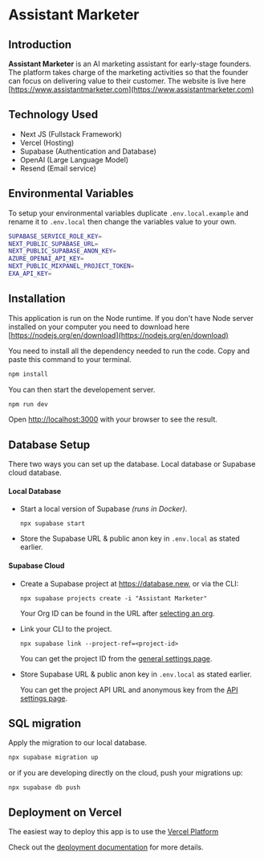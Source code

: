 # Assistant Marketer

## Introduction

**Assistant Marketer** is an AI marketing assistant for early-stage founders. The platform takes charge of the marketing activities so that the founder can focus on delivering value to their customer. The website is live here [https://www.assistantmarketer.com](https://www.assistantmarketer.com) 

## Technology Used
- Next JS (Fullstack Framework)
- Vercel (Hosting)
- Supabase (Authentication and Database)
- OpenAI (Large Language Model)
- Resend (Email service)

## Environmental Variables

To setup your environmental variables duplicate `.env.local.example` and rename it to `.env.local` then change the variables value to your own.

```bash
SUPABASE_SERVICE_ROLE_KEY=
NEXT_PUBLIC_SUPABASE_URL=
NEXT_PUBLIC_SUPABASE_ANON_KEY=
AZURE_OPENAI_API_KEY=
NEXT_PUBLIC_MIXPANEL_PROJECT_TOKEN=
EXA_API_KEY=
```

## Installation

This application is run on the Node runtime. If you don't have Node server installed on your computer you need to download here [https://nodejs.org/en/download](https://nodejs.org/en/download)

You need to install all the dependency needed to run the code. Copy and paste this command to your terminal.

```bash
npm install
```

You can then start the developement server.

```bash
npm run dev
```

Open [http://localhost:3000](http://localhost:3000) with your browser to see the result.

## Database Setup

There two ways you can set up the database. Local database or Supabase cloud database. 

#### Local Database

- Start a local version of Supabase _(runs in Docker)_.

   ```shell
   npx supabase start
   ```

- Store the Supabase URL & public anon key in `.env.local` as stated earlier.

#### Supabase Cloud

- Create a Supabase project at https://database.new, or via the CLI:

   ```shell
   npx supabase projects create -i "Assistant Marketer"
   ```

   Your Org ID can be found in the URL after [selecting an org](https://supabase.com/dashboard/org/_/general).

- Link your CLI to the project.

   ```shell
   npx supabase link --project-ref=<project-id>
   ```

   You can get the project ID from the [general settings page](https://supabase.com/dashboard/project/_/settings/general).

- Store Supabase URL & public anon key in `.env.local` as stated earlier.

   You can get the project API URL and anonymous key from the [API settings page](https://supabase.com/dashboard/project/_/settings/api).

## SQL migration
Apply the migration to our local database.

  ```bash
  npx supabase migration up
  ```

  or if you are developing directly on the cloud, push your migrations up:

  ```
  npx supabase db push
  ```

## Deployment on Vercel

The easiest way to deploy this app is to use the [Vercel Platform](https://vercel.com/new?utm_medium=default-template&filter=next.js&utm_source=create-next-app&utm_campaign=create-next-app-readme) 

Check out the [deployment documentation](https://nextjs.org/docs/deployment) for more details.
